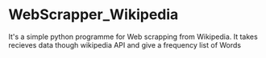 # WebScrapper_Wikipedia
It's a simple python programme for Web scrapping from Wikipedia. It takes recieves data though wikipedia API and give a frequency list of Words
